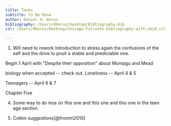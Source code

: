 ```yaml
---
title: Tasks
subtitle: To Be Done
author: Daniel H. Borus
bibliography: /Users/dborus/Desktop/Bibliography.bib
csl: /Users/dborus/Desktop/chicago-fullnote-bibliography-with-ibid.csl

---
```



1. Will need to rework Introduction to stress again the confusions of the self and the drive to posit a stable and predictable one.




Begin 1 April with "Despite their opposition" about Montagu and Mead

biology when accepted -- check out.
Loneliness -- April 4 & 5

Teenagers -- April 6 & 7

Chapter Five

4. Some way to do less on this one and this one and this one in the teen age section.

8. Cotkin suggestions[@fromm2010]
